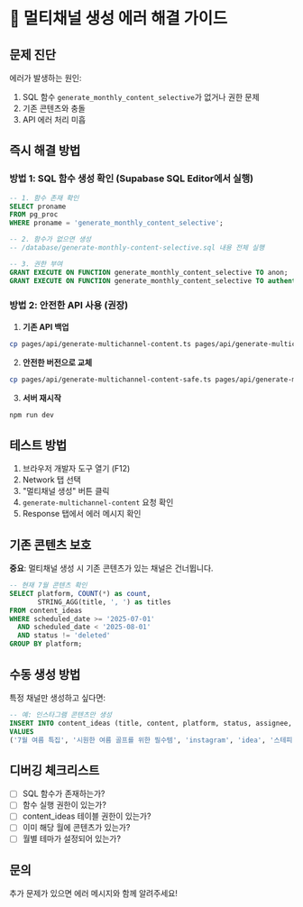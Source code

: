 # 🚨 멀티채널 생성 에러 해결 가이드

## 문제 진단

에러가 발생하는 원인:
1. SQL 함수 `generate_monthly_content_selective`가 없거나 권한 문제
2. 기존 콘텐츠와 충돌
3. API 에러 처리 미흡

## 즉시 해결 방법

### 방법 1: SQL 함수 생성 확인 (Supabase SQL Editor에서 실행)

```sql
-- 1. 함수 존재 확인
SELECT proname 
FROM pg_proc 
WHERE proname = 'generate_monthly_content_selective';

-- 2. 함수가 없으면 생성
-- /database/generate-monthly-content-selective.sql 내용 전체 실행

-- 3. 권한 부여
GRANT EXECUTE ON FUNCTION generate_monthly_content_selective TO anon;
GRANT EXECUTE ON FUNCTION generate_monthly_content_selective TO authenticated;
```

### 방법 2: 안전한 API 사용 (권장)

1. **기존 API 백업**
```bash
cp pages/api/generate-multichannel-content.ts pages/api/generate-multichannel-content.backup.ts
```

2. **안전한 버전으로 교체**
```bash
cp pages/api/generate-multichannel-content-safe.ts pages/api/generate-multichannel-content.ts
```

3. **서버 재시작**
```bash
npm run dev
```

## 테스트 방법

1. 브라우저 개발자 도구 열기 (F12)
2. Network 탭 선택
3. "멀티채널 생성" 버튼 클릭
4. `generate-multichannel-content` 요청 확인
5. Response 탭에서 에러 메시지 확인

## 기존 콘텐츠 보호

**중요**: 멀티채널 생성 시 기존 콘텐츠가 있는 채널은 건너뜁니다.

```sql
-- 현재 7월 콘텐츠 확인
SELECT platform, COUNT(*) as count, 
       STRING_AGG(title, ', ') as titles
FROM content_ideas
WHERE scheduled_date >= '2025-07-01'
  AND scheduled_date < '2025-08-01'
  AND status != 'deleted'
GROUP BY platform;
```

## 수동 생성 방법

특정 채널만 생성하고 싶다면:

```sql
-- 예: 인스타그램 콘텐츠만 생성
INSERT INTO content_ideas (title, content, platform, status, assignee, scheduled_date, tags)
VALUES 
('7월 여름 특집', '시원한 여름 골프를 위한 필수템', 'instagram', 'idea', '스테피', '2025-07-10', '여름,특집');
```

## 디버깅 체크리스트

- [ ] SQL 함수가 존재하는가?
- [ ] 함수 실행 권한이 있는가?
- [ ] content_ideas 테이블 권한이 있는가?
- [ ] 이미 해당 월에 콘텐츠가 있는가?
- [ ] 월별 테마가 설정되어 있는가?

## 문의

추가 문제가 있으면 에러 메시지와 함께 알려주세요!